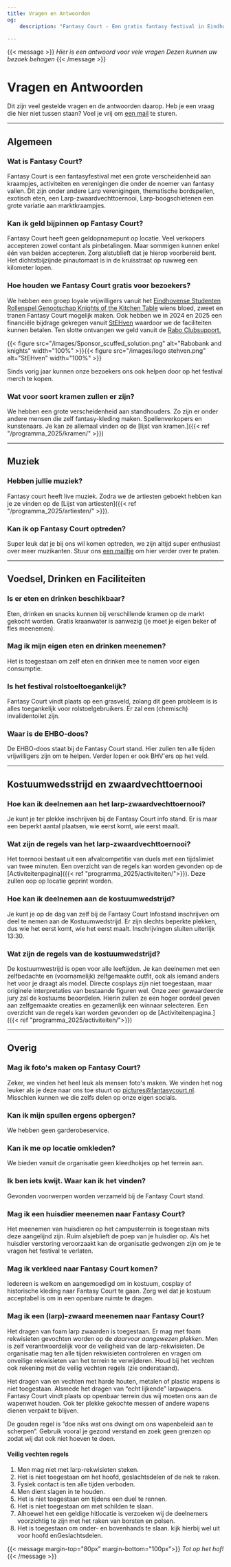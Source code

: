 ```yaml
---
title: Vragen en Antwoorden
og:
    description: "Fantasy Court - Een gratis fantasy festival in Eindhoven"

---
```


{{< message >}}
_Hier is een antwoord voor vele vragen_
_Dezen kunnen uw bezoek behagen_
{{< /message >}}

#  Vragen en Antwoorden
Dit zijn veel gestelde vragen en de antwoorden daarop. Heb je een vraag die hier niet tussen staan? Voel je vrij om [een mail](mailto:organisatie@fantasycourt.nl?subject=Vraag) te sturen. 

---
## **Algemeen**
### Wat is Fantasy Court?
Fantasy Court is een fantasyfestival met een grote verscheidenheid aan kraampjes, activiteiten en verenigingen die onder de noemer van fantasy vallen. Dit zijn onder andere Larp verenigingen, thematische bordspellen, exotisch eten, een Larp-zwaardvechttoernooi, Larp-boogschietenen een grote variatie aan marktkraampjes.

### Kan ik geld bijpinnen op Fantasy Court?
Fantasy Court heeft geen geldopnamepunt op locatie. Veel verkopers accepteren zowel contant als pinbetalingen. Maar sommigen kunnen enkel één van beiden accepteren. Zorg alstublieft dat je hierop voorbereid bent. Het dichtstbijzijnde pinautomaat is in de kruisstraat op ruwweg een kilometer lopen. 

### Hoe houden we Fantasy Court gratis voor bezoekers?
We hebben een groep loyale vrijwilligers vanuit het [Eindhovense Studenten Rollenspel Genootschap Knights of the Kitchen Table](https://kotkt.nl) wiens bloed, zweet en tranen Fantasy Court mogelijk maken. Ook hebben we in 2024 en 2025 een financiële bijdrage gekregen vanuit [StEHven](https://stehven.nl/en/en-home/) waardoor we de faciliteiten kunnen betalen. Ten slotte ontvangen we geld vanuit de [Rabo Clubsupport.](https://www.rabobank.nl/leden/clubsupport)

{{< figure src="/images/Sponsor_scuffed_solution.png" alt="Rabobank and knights" width="100%" >}}{{< figure src="/images/logo stehven.png" alt="StEHven" width="100%" >}}


Sinds vorig jaar kunnen onze bezoekers ons ook helpen door op het festival merch te kopen.

### Wat voor soort kramen zullen er zijn?
We hebben een grote verscheidenheid aan standhouders. Zo zijn er onder andere mensen die zelf fantasy-kleding maken. Spellenverkopers en kunstenaars. Je kan ze allemaal vinden op de [lijst van kramen.]({{< ref "/programma_2025/kramen/" >}})

---
## **Muziek**
### Hebben jullie muziek?
Fantasy court heeft live muziek. Zodra we de artiesten geboekt hebben kan je ze vinden op de [Lijst van artiesten]({{< ref "/programma_2025/artiesten/" >}}).

### Kan ik op Fantasy Court optreden?
Super leuk dat je bij ons wil komen optreden, we zijn altijd super enthusiast over meer muzikanten. Stuur ons [een mailtje](mailto:fc@kotkt.nl) om hier verder over te praten.

---
## **Voedsel, Drinken en Faciliteiten**
### Is er eten en drinken beschikbaar?
Eten, drinken en snacks kunnen bij verschillende kramen op de markt gekocht worden. Gratis kraanwater is aanwezig (je moet je eigen beker of fles meenemen).

### Mag ik mijn eigen eten en drinken meenemen?
Het is toegestaan om zelf eten en drinken mee te nemen voor eigen consumptie.

### Is het festival rolstoeltoegankelijk?
Fantasy Court vindt plaats op een grasveld, zolang dit geen probleem is is alles toegankelijk voor rolstoelgebruikers. Er zal een (chemisch) invalidentoilet zijn.

### Waar is de EHBO-doos?
De EHBO-doos staat bij de Fantasy Court stand. Hier zullen ten alle tijden vrijwilligers zijn om te helpen. Verder lopen er ook BHV'ers op het veld.

---
## **Kostuumwedsstrijd en zwaardvechttoernooi**
### Hoe kan ik deelnemen aan het larp-zwaardvechttoernooi?
Je kunt je ter plekke inschrijven bij de Fantasy Court info stand. Er is maar een beperkt aantal plaatsen, wie eerst komt, wie eerst maalt.

### Wat zijn de regels van het larp-zwaardvechttoernooi?
Het toernooi bestaat uit een afvalcompetitie van duels met een tijdslimiet van twee minuten. Een overzicht van de regels kan worden gevonden op de [Activiteitenpagina]({{< ref "programma_2025/activiteiten/">}}). Deze zullen oop op locatie geprint worden.

### Hoe kan ik deelnemen aan de kostuumwedstrijd?
Je kunt je op de dag van zelf bij de Fantasy Court Infostand inschrijven om deel te nemen aan de Kostuumwedstrijd. Er zijn slechts beperkte plekken, dus wie het eerst komt, wie het eerst maalt. Inschrijvingen sluiten uiterlijk 13:30.

### Wat zijn de regels van de kostuumwedstrijd?
De kostuumwestrijd is open voor alle leeftijden. Je kan deelnemen met een zelfbedachte en (voornamelijk) zelfgemaakte outfit, ook als iemand anders het voor je draagt als model. Directe cosplays zijn niet toegestaan, maar originele interpretaties van bestaande figuren wel. Onze zeer gewaardeerde jury zal de kostuums beoordelen. Hierin zullen ze een hoger oordeel geven aan zelfgemaakte creaties en gezamenlijk een winnaar selecteren.
Een overzicht van de regels kan worden gevonden op de [Activiteitenpagina.]({{< ref "programma_2025/activiteiten/">}})

---
## **Overig**

### Mag ik foto's maken op Fantasy Court?
Zeker, we vinden het heel leuk als mensen foto's maken. We vinden het nog leuker als je deze naar ons toe stuurt op [pictures@fantasycourt.nl](mailto:pictures@fantasycourt.nl). Misschien kunnen we die zelfs delen op onze eigen socials.

### Kan ik mijn spullen ergens opbergen?
We hebben geen garderobeservice.

### Kan ik me op locatie omkleden?
We bieden vanuit de organisatie geen kleedhokjes op het terrein aan.

### Ik ben iets kwijt. Waar kan ik het vinden?
Gevonden voorwerpen worden verzameld bij de Fantasy Court stand.

### Mag ik een huisdier meenemen naar Fantasy Court?
Het meenemen van huisdieren op het campusterrein is toegestaan mits deze aangelijnd zijn. Ruim alsjeblieft de poep van je huisdier op. Als het huisdier verstoring veroorzaakt kan de organisatie gedwongen zijn om je te vragen het festival te verlaten.

### Mag ik verkleed naar Fantasy Court komen?
Iedereen is welkom en aangemoedigd om in kostuum, cosplay of historische kleding naar Fantasy Court te gaan. Zorg wel dat je kostuum acceptabel is om in een openbare ruimte te dragen.

### Mag ik een (larp)-zwaard meenemen naar Fantasy Court?
Het dragen van foam larp zwaarden is toegestaan. Er mag met foam rekwisieten gevochten worden op de *daarvoor aangewezen plekken*. Men is zelf verantwoordelijk voor de veiligheid van de larp-rekwisieten. De organisatie mag ten alle tijden rekwisieten controleren en vragen om onveilige rekwisieten van het terrein te verwijderen. Houd bij het vechten ook rekening met de veilig vechten regels (zie onderstaand).

Het dragen van en vechten met harde houten, metalen of plastic wapens is niet toegestaan. Alsmede het dragen van “echt lijkende” larpwapens. Fantasy Court vindt plaats op openbaar terrein dus wij moeten ons aan de wapenwet houden. Ook ter plekke gekochte messen of andere wapens dienen verpakt te blijven.

De gouden regel is ”doe niks wat ons dwingt om ons wapenbeleid aan te scherpen”. Gebruik vooral je gezond verstand en zoek geen grenzen op zodat wij dat ook niet hoeven te doen.

#### Veilig vechten regels
1. Men mag niet met larp-rekwisieten steken.
2. Het is niet toegestaan om het hoofd, geslachtsdelen of de nek te raken.
3. Fysiek contact is ten alle tijden verboden.
4. Men dient slagen in te houden.
5. Het is niet toegestaan om tijdens een duel te rennen.
6. Het is niet toegestaan om met schilden te slaan.
7. Alhoewel het een geldige hitlocatie is verzoeken wij de deelnemers voorzichtig te zijn met het raken van borsten en polsen.
8. Het is toegestaan om onder- en bovenhands te slaan. kijk hierbij wel uit voor hoofd enGeslachtsdelen.





{{< message margin-top="80px" margin-bottom="100px">}}
_Tot op het hof!_
{{< /message >}}